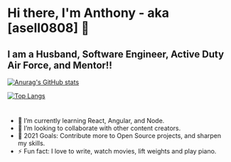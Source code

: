# Hi there, I'm Anthony - aka [asell0808] 👋

## I am a Husband, Software Engineer, Active Duty Air Force, and Mentor!!

<!-- ## Visit my <a href="www.linkedin.com/in/anthony-sellers-027b69111">LinkedIn!</a> -->

 [![Anurag's GitHub stats](https://github-readme-stats.vercel.app/api?username=asell0808)](https://github.com/anuraghazra/github-readme-stats)

[![Top Langs](https://github-readme-stats.vercel.app/api/top-langs/?username=anuraghazra&layout=compact)](https://github.com/anuraghazra/github-readme-stats)

#
- 🌱 I’m currently learning React, Angular, and Node.
- 👯 I’m looking to collaborate with other content creators.
- 🥅 2021 Goals: Contribute more to Open Source projects, and sharpen my skills.
- ⚡ Fun fact: I love to write, watch movies, lift weights and play piano.
